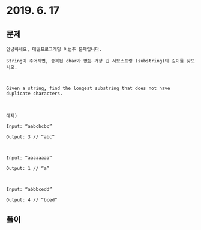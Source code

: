 # 2019. 6. 17

## 문제
```
안녕하세요, 매일프로그래밍 이번주 문제입니다.
 
String이 주어지면, 중복된 char가 없는 가장 긴 서브스트링 (substring)의 길이를 찾으시오. 



Given a string, find the longest substring that does not have duplicate characters.



예제)

Input: “aabcbcbc”

Output: 3 // “abc”



Input: “aaaaaaaa”

Output: 1 // “a”



Input: “abbbcedd”

Output: 4 // “bced”
```

## 풀이
```javascript

```
